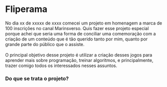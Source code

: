 # Fliperama
<body> No dia xx de xxxxx de xxxx comecei um projeto em homenagem a marca de 100 inscrições no canal Marinsverso. Quis fazer esse projeto especial porque achei que seria uma forma de conciliar uma comemoração com a criação de um conteúdo que é tão querido tanto por mim, quanto por grande parte do público que o assiste. <br><br>
O principal objetivo desse projeto é utilizar a criação desses jogos para aprender mais sobre programação, treinar algoritmos, e principalmente, trazer comigo todos os interessados nesses assuntos. <br>

<h3> Do que se trata o projeto?
    
